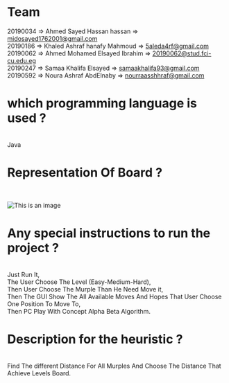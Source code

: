 
<h1> Team </h1>

  20190034 => Ahmed Sayed Hassan hassan       => midosayed1762001@gmail.com <br>
  20190186 => Khaled Ashraf hanafy Mahmoud    => 5aleda4rf@gmail.com <br>
  20190062 => Ahmed Mohamed Elsayed Ibrahim   => 20190062@stud.fci-cu.edu.eg <br>
  20190247 => Samaa Khalifa Elsayed           => samaakhalifa93@gmail.com <br>
  20190592 => Noura Ashraf AbdElnaby          => nourraasshhraf@gmail.com <br>
    
    
<h1>which programming language is used ?</h1> <br>
Java <br>

<h1>Representation Of Board ?</h1> <br>

![This is an image](https://github.com/NouraAshraff/AI-Project-Chineese-checker/blob/master/Representation.png)

<h1>Any special instructions to run the project ?</h1> <br>
Just Run It,<br>
The User Choose The Level (Easy-Medium-Hard),<br>
Then User Choose The Murple Than He Need Move it,<br>
Then The GUI Show The All Available Moves And Hopes That User Choose One Position To Move To,<br>
Then PC Play With Concept Alpha Beta Algorithm.<br>

<h1>Description for the heuristic ?</h1><br>
Find The different Distance For All Murples And Choose The Distance That Achieve Levels Board.<br>
